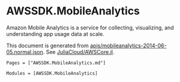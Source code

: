 # AWSSDK.MobileAnalytics

Amazon Mobile Analytics is a service for collecting, visualizing, and understanding app usage data at scale.

This document is generated from
[apis/mobileanalytics-2014-06-05.normal.json](https://github.com/aws/aws-sdk-js/blob/master/apis/mobileanalytics-2014-06-05.normal.json).
See [JuliaCloud/AWSCore.jl](https://github.com/JuliaCloud/AWSCore.jl).

```@index
Pages = ["AWSSDK.MobileAnalytics.md"]
```

```@autodocs
Modules = [AWSSDK.MobileAnalytics]
```

